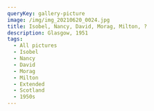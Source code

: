 ```yaml
---
queryKey: gallery-picture
image: /img/img_20210620_0024.jpg
title: Isobel, Nancy, David, Morag, Milton, ?
description: Glasgow, 1951
tags:
  - All pictures
  - Isobel
  - Nancy
  - David
  - Morag
  - Milton
  - Extended
  - Scotland
  - 1950s
---
```


